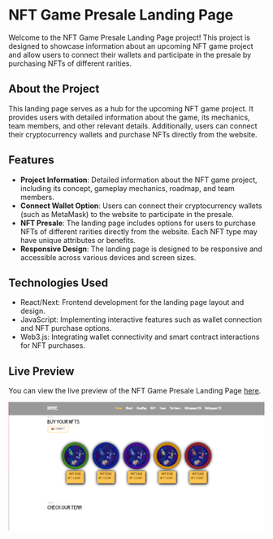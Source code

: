 # NFT Game Presale Landing Page

Welcome to the NFT Game Presale Landing Page project! This project is designed to showcase information about an upcoming NFT game project and allow users to connect their wallets and participate in the presale by purchasing NFTs of different rarities.

## About the Project
This landing page serves as a hub for the upcoming NFT game project. It provides users with detailed information about the game, its mechanics, team members, and other relevant details. Additionally, users can connect their cryptocurrency wallets and purchase NFTs directly from the website.

## Features
- **Project Information**: Detailed information about the NFT game project, including its concept, gameplay mechanics, roadmap, and team members.
- **Connect Wallet Option**: Users can connect their cryptocurrency wallets (such as MetaMask) to the website to participate in the presale.
- **NFT Presale**: The landing page includes options for users to purchase NFTs of different rarities directly from the website. Each NFT type may have unique attributes or benefits.
- **Responsive Design**: The landing page is designed to be responsive and accessible across various devices and screen sizes.

## Technologies Used
- React/Next: Frontend development for the landing page layout and design.
- JavaScript: Implementing interactive features such as wallet connection and NFT purchase options.
- Web3.js: Integrating wallet connectivity and smart contract interactions for NFT purchases.

## Live Preview
You can view the live preview of the NFT Game Presale Landing Page [here]([https://example.com](https://tobias-jensen--portfolio.000webhostapp.com)https://tobias-jensen--portfolio.000webhostapp.com).



![Preview photo](previewphoto.png)
